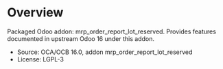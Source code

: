 # Overview

Packaged Odoo addon: mrp_order_report_lot_reserved. Provides features documented in upstream Odoo 16 under this addon.

- Source: OCA/OCB 16.0, addon mrp_order_report_lot_reserved
- License: LGPL-3
